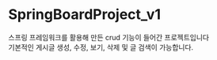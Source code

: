 # SpringBoardProject_v1

스프링 프레임워크를 활용해 만든 crud 기능이 들어간 프로젝트입니다  
기본적인 게시글 생성, 수정, 보기, 삭제 및 글 검색이 가능합니다.
